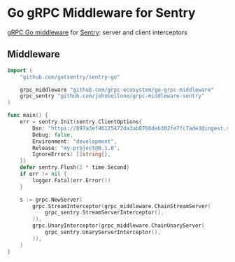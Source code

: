 # Go gRPC Middleware for Sentry
[gRPC Go middleware][0] for [Sentry][1]: server and client interceptors

## Middleware

``` go
import (
    "github.com/getsentry/sentry-go"

    grpc_middleware "github.com/grpc-ecosystem/go-grpc-middleware"
    grpc_sentry "github.com/johnbellone/grpc-middleware-sentry"
)

func main() {
	err = sentry.Init(sentry.ClientOptions{
		Dsn: "https://897a3ef46125472da3ab8766deb302fe7fc7ade3@ingest.sentry.io/42",
		Debug: false,
		Environment: "development",
		Release: "my-project@0.1.0",
		IgnoreErrors: []string{},
	})
	defer sentry.Flush(2 * time.Second)
	if err != nil {
		logger.Fatal(err.Error())
	}

	s := grpc.NewServer(
		grpc.StreamInterceptor(grpc_middleware.ChainStreamServer(
			grpc_sentry.StreamServerInterceptor(),
		)),
		grpc.UnaryInterceptor(grpc_middleware.ChainUnaryServer(
			grpc_sentry.UnaryServerInterceptor(),
		)),
	)
}
```

[0]: https://github.com/grpc-ecosystem/go-grpc-middleware
[1]: https://sentry.io
